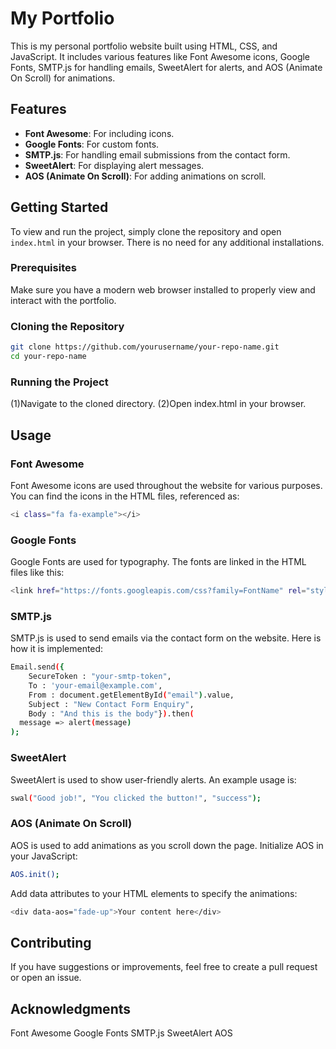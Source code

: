 # My Portfolio

This is my personal portfolio website built using HTML, CSS, and JavaScript. It includes various features like Font Awesome icons, Google Fonts, SMTP.js for handling emails, SweetAlert for alerts, and AOS (Animate On Scroll) for animations.

## Features

- **Font Awesome**: For including icons.
- **Google Fonts**: For custom fonts.
- **SMTP.js**: For handling email submissions from the contact form.
- **SweetAlert**: For displaying alert messages.
- **AOS (Animate On Scroll)**: For adding animations on scroll.

## Getting Started

To view and run the project, simply clone the repository and open `index.html` in your browser. There is no need for any additional installations.

### Prerequisites

Make sure you have a modern web browser installed to properly view and interact with the portfolio.

### Cloning the Repository

```bash
git clone https://github.com/yourusername/your-repo-name.git
cd your-repo-name
```
### Running the Project

(1)Navigate to the cloned directory.
(2)Open index.html in your browser.


## Usage

### Font Awesome
Font Awesome icons are used throughout the website for various purposes. You can find the icons in the HTML files, referenced as:

```bash
<i class="fa fa-example"></i>
```

### Google Fonts
Google Fonts are used for typography. The fonts are linked in the HTML files like this:

```bash
<link href="https://fonts.googleapis.com/css?family=FontName" rel="stylesheet">
```

### SMTP.js
SMTP.js is used to send emails via the contact form on the website. Here is how it is implemented:

```bash
Email.send({
    SecureToken : "your-smtp-token",
    To : 'your-email@example.com',
    From : document.getElementById("email").value,
    Subject : "New Contact Form Enquiry",
    Body : "And this is the body"}).then(
  message => alert(message)
);
```
### SweetAlert
SweetAlert is used to show user-friendly alerts. An example usage is:

```bash
swal("Good job!", "You clicked the button!", "success");
```

### AOS (Animate On Scroll)
AOS is used to add animations as you scroll down the page. Initialize AOS in your JavaScript:

```bash
AOS.init();
```

Add data attributes to your HTML elements to specify the animations:

```bash
<div data-aos="fade-up">Your content here</div>
```


## Contributing
If you have suggestions or improvements, feel free to create a pull request or open an issue.

## Acknowledgments
Font Awesome
Google Fonts
SMTP.js
SweetAlert
AOS
